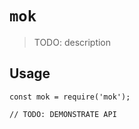 # `mok`

> TODO: description

## Usage

```
const mok = require('mok');

// TODO: DEMONSTRATE API
```
